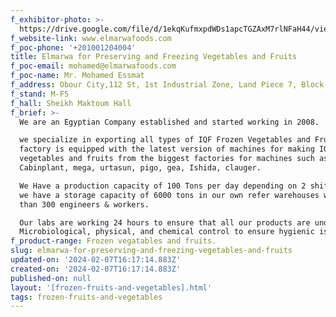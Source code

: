 ```yaml
---
f_exhibitor-photo: >-
  https://drive.google.com/file/d/1ekqKufmxpdWDs1apcTGZAxM7rlNFaH44/view?usp=drive_link
f_website-link: www.elmarwafoods.com
f_poc-phone: '+201001204004'
title: Elmarwa for Preserving and Freezing Vegetables and Fruits
f_poc-email: mohamed@elmarwafoods.com
f_poc-name: Mr. Mohamed Essmat
f_address: Obour City,112 St, 1st Industrial Zone, Land Piece 7, Block 12009, Egypt .
f_stand: M-F5
f_hall: Sheikh Maktoum Hall
f_brief: >-
  We are an Egyptian Company established and started working in 2008.

  we specialize in exporting all types of IQF Frozen Vegetables and Fruits%^Our
  factory is equipped with the latest version of machines for making IQF frozen
  vegetables and fruits from the biggest factories for machines such as Jbt,
  Cabinplant, mega, urtasun, pigo, gea, Ishida, clauger.

  We Have a production capacity of 100 Tons per day depending on 2 shifts also
  we have a storage capacity of 6000 tons in our own refer warehouses with more
  than 300 engineers & workers.

  Our labs are working 24 hours to ensure that all our products are under
  Microbiological, physical, and chemical control to ensure hygienic issues.
f_product-range: Frozen vegatables and fruits.
slug: elmarwa-for-preserving-and-freezing-vegetables-and-fruits
updated-on: '2024-02-07T16:17:14.883Z'
created-on: '2024-02-07T16:17:14.883Z'
published-on: null
layout: '[frozen-fruits-and-vegetables].html'
tags: frozen-fruits-and-vegetables
---
```




